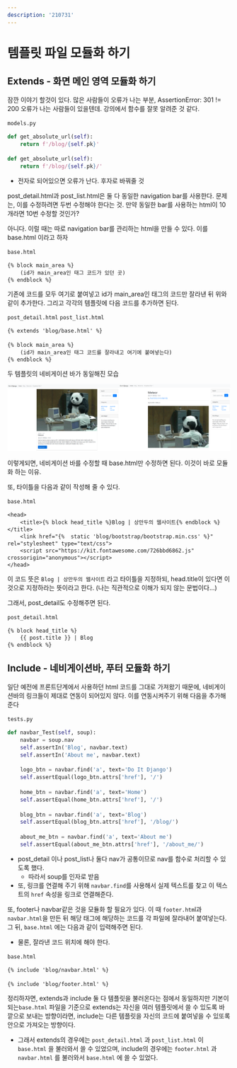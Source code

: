 ```yaml
---
description: '210731'
---
```


# 템플릿 파일 모듈화 하기

## Extends - 화면 메인 영역 모듈화 하기

잠깐 이야기 할것이 있다. 많은 사람들이 오류가 나는 부분, AssertionError: 301 != 200 오류가 나는 사람들이 있을텐데. 강의에서 함수를 잘못 알려준 것 같다.

`models.py`

```python
def get_absolute_url(self):
    return f'/blog/{self.pk}'
    
def get_absolute_url(self):
    return f'/blog/{self.pk}/'
```

* 전자로 되어있으면 오류가 난다. 후자로 바꿔줄 것



post\_detail.html과 post\_list.html은 둘 다 동일한 navigation bar를 사용한다. 문제는, 이를 수정하려면 두번 수정해야 한다는 것. 만약 동일한 bar를 사용하는 html이 10개라면 10번 수정할 것인가?

아니다. 이럴 때는 따로 navigation bar를 관리하는 html을 만들 수 있다. 이를 base.html 이라고 하자

`base.html`

```markup
{% block main_area %}
    (id가 main_area인 태그 코드가 있던 곳)
{% endblock %}
```

기존에 코드를 모두 여기로 붙여넣고 id가 main\_area인 태그의 코드만 잘라낸 뒤 위와 같이 추가한다. 그리고 각각의 템플릿에 다음 코드를 추가하면 된다.

`post_detail.html` `post_list.html`

```markup
{% extends 'blog/base.html' %}

{% block main_area %}
    (id가 main_area인 태그 코드를 잘라내고 여기에 붙여넣는다)
{% endblock %}
```



두 템플릿의 네비게이션 바가 동일해진 모습

![](../../.gitbook/assets/image%20%28729%29.png)



이렇게되면, 네비게이션 바를 수정할 때 base.html만 수정하면 된다. 이것이 바로 모듈화 하는 이유.



또, 타이틀을 다음과 같이 작성해 줄 수 있다.

`base.html`

```markup
<head>
    <title>{% block head_title %}Blog | 상만두의 웹사이트{% endblock %}</title>
    <link href="{%  static 'blog/bootstrap/bootstrap.min.css' %}" rel="stylesheet" type="text/css">
    <script src="https://kit.fontawesome.com/726bbd6862.js" crossorigin="anonymous"></script>
</head>
```

이 코드 뜻은 `Blog | 상만두의 웹사이트` 라고 타이틀을 지정하되, head.title이 있다면 이 것으로 지정하라는 뜻이라고 한다. \(나는 직관적으로 이해가 되지 않는 문법이다...\)

그래서, post\_detail도 수정해주면 된다.

`post_detail.html`

```markup
{% block head_title %}
    {{ post.title }} | Blog
{% endblock %}
```





## Include - 네비게이션바, 푸터 모듈화 하기

일단 예전에 프론트단계에서 사용하던 html 코드를 그대로 가져왔기 때문에, 네비게이션바의 링크들이 제대로 연동이 되어있지 않다. 이를 연동시켜주기 위해 다음을 추가해준다

`tests.py`

```python
def navbar_Test(self, soup):
    navbar = soup.nav
    self.assertIn('Blog', navbar.text)
    self.assertIn('About me', navbar.text)

    logo_btn = navbar.find('a', text='Do It Django')
    self.assertEqual(logo_btn.attrs['href'], '/')

    home_btn = navbar.find('a', text='Home')
    self.assertEqual(home_btn.attrs['href'], '/')

    blog_btn = navbar.find('a', text='Blog')
    self.assertEqual(blog_btn.attrs['href'], '/blog/')

    about_me_btn = navbar.find('a', text='About me')
    self.assertEqual(about_me_btn.attrs['href'], '/about_me/')
```

* post\_detail 이나 post\_list나 둘다 nav가 공통이므로 nav를 함수로 처리할 수 있도록 했다.
  * 따라서 soup를 인자로 받음
* 또, 링크를 연결해 주기 위해 `navbar.find`를 사용해서 실제 텍스트를 찾고 이 텍스트의 `href` 속성을 링크로 연결해준다.



또, footer나 navbar같은 것을 모듈화 할 필요가 있다. 이 때 `footer.htm`l과 `navbar.html`을 만든 뒤 해당 태그에 해당하는 코드를 각 파일에 잘라내어 붙여넣는다. 그 뒤, `base.html` 에는 다음과 같이 입력해주면 된다.

* 물론, 잘라낸 코드 위치에 해야 한다.

`base.html`

```markup
{% include 'blog/navbar.html' %}

{% include 'blog/footer.html' %}
```



정리하자면, extends과 include 둘 다 템플릿을 불러온다는 점에서 동일하지만 기본이 되는`base.html` 파일을 기준으로 extends는 자신을 여러 템플릿에서 쓸 수 있도록 바깥으로 보내는 방향이라면, include는 다른 템플릿을 자신의 코드에 붙여넣을 수 있또록 안으로 가져오는 방향이다.

* 그래서 extends의 경우에는 `post_detail.html` 과 `post_list.html` 이 `base.html` 을 불러와서 쓸 수 있었으며, include의 경우에는 `footer.html` 과 `navbar.html` 를 불러와서 `base.html` 에 쓸 수 있었다.



